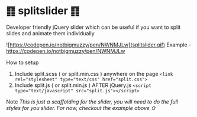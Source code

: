 # ䷖ splitslider ䷖
Developer friendly jQuery slider which can be useful if you want to split slides and animate them individually

![https://codepen.io/notbigmuzzy/pen/NWNMJLw](splitslider.gif)
Example - https://codepen.io/notbigmuzzy/pen/NWNMJLw

How to setup
1. Include split.scss ( or split.min.css ) anywhere on the page
`<link rel="stylesheet" type="text/css" href="split.css">`
2. Include split.js ( or split.min.js ) AFTER jQuery.js
`<script type="text/javascript" src="split.js"></script>`

Note
*This is just a scaffolding for the slider, you will need to do the full styles for you slider. For now, checkout the example above ⇧*
